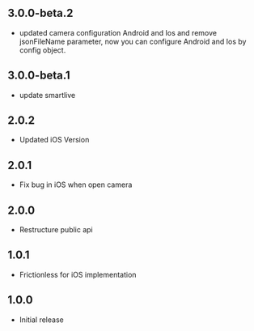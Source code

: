 ## 3.0.0-beta.2
* updated camera configuration Android and Ios and remove jsonFileName parameter, now you can configure Android and Ios by config object.
## 3.0.0-beta.1
* update smartlive 
## 2.0.2
* Updated iOS Version
## 2.0.1
* Fix bug in iOS when open camera
## 2.0.0
* Restructure public api
## 1.0.1
* Frictionless for iOS implementation
## 1.0.0
* Initial release
